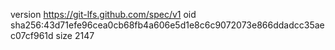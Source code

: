 version https://git-lfs.github.com/spec/v1
oid sha256:43d71efe96cea0cb68fb4a606e5d1e8c6c9072073e866ddadcc35aec07cf961d
size 2147
